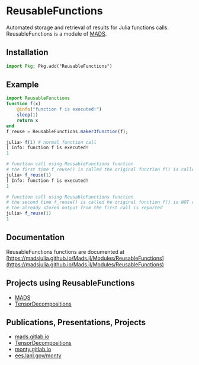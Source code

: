 ReusableFunctions
=================

Automated storage and retrieval of results for Julia functions calls.
ReusableFunctions is a module of [MADS](http://madsjulia.github.io/Mads.jl).

Installation
-------------

```julia
import Pkg; Pkg.add("ReusableFunctions")
```

Example
---------

```julia
import ReusableFunctions
function f(x)
    @info("function f is executed!")
    sleep(1)
    return x
end
f_reuse = ReusableFunctions.maker3function(f);

julia> f(1) # normal function call
[ Info: function f is executed!
1

# function call using ReusableFunctions function
# the first time f_reuse() is called the original function f() is called
julia> f_reuse(1)
[ Info: function f is executed!
1

# function call using ReusableFunctions function
# the second time f_reuse() is called he original function f() is NOT called
# the already stored output from the first call is reported
julia> f_reuse(1)
1
```

Documentation
-------------

ReusableFunctions functions are documented at [https://madsjulia.github.io/Mads.jl/Modules/ReusableFunctions](https://madsjulia.github.io/Mads.jl/Modules/ReusableFunctions)

Projects using ReusableFunctions
-----------------

* [MADS](https://github.com/madsjulia)
* [TensorDecompositions](https://github.com/TensorDecompositions)

Publications, Presentations, Projects
--------------------------

* [mads.gitlab.io](http://mads.gitlab.io)
* [TensorDecompositions](https://tensordecompositions.github.io)
* [monty.gitlab.io](http://monty.gitlab.io)
* [ees.lanl.gov/monty](https://www.lanl.gov/orgs/ees/staff/monty)
